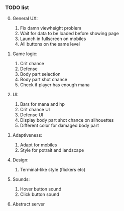 ### TODO list

0. General UX:
	1) Fix damn viewheight problem 
	2) Wait for data to be loaded before showing page
	3) Launch in fullscreen on mobiles
	4) All buttons on the same level

1. Game logic: 
	1) Crit chance
	2) Defense 
	3) Body part selection
	4) Body part shot chance
	5) Check if player has enough mana
	
2. UI:
	1) Bars for mana and hp
	2) Crit chance UI
	3) Defense UI
	4) Display body part shot chance on silhouettes
	5) Different color for damaged body part

3. Adaptiveness:
	1) Adapt for mobiles
	2) Style for potrait and landscape
	
4. Design:
	1) Terminal-like style (flickers etc)
	
5. Sounds:
	1) Hover button sound
	2) Click button sound

6. Abstract server

